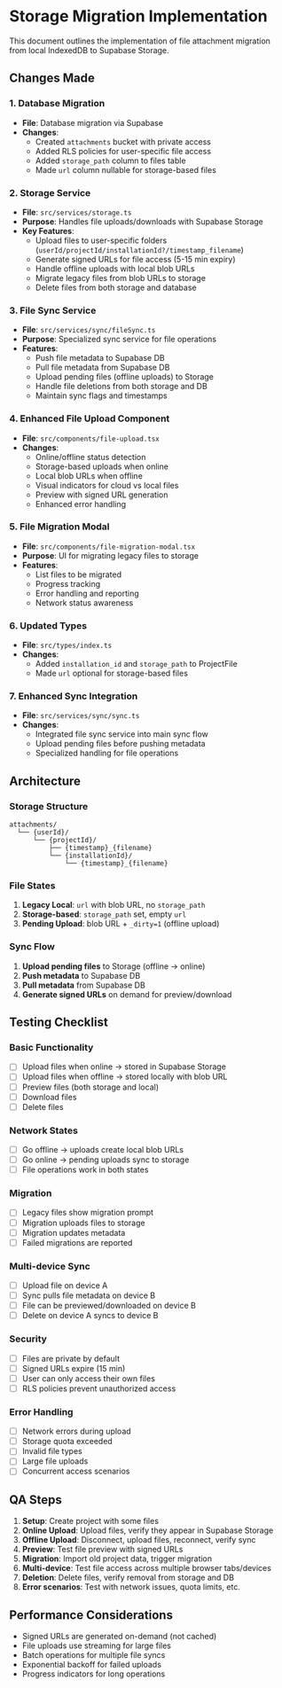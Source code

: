 # Storage Migration Implementation

This document outlines the implementation of file attachment migration from local IndexedDB to Supabase Storage.

## Changes Made

### 1. Database Migration
- **File**: Database migration via Supabase
- **Changes**:
  - Created `attachments` bucket with private access
  - Added RLS policies for user-specific file access
  - Added `storage_path` column to files table
  - Made `url` column nullable for storage-based files

### 2. Storage Service
- **File**: `src/services/storage.ts`
- **Purpose**: Handles file uploads/downloads with Supabase Storage
- **Key Features**:
  - Upload files to user-specific folders (`userId/projectId/installationId?/timestamp_filename`)
  - Generate signed URLs for file access (5-15 min expiry)
  - Handle offline uploads with local blob URLs
  - Migrate legacy files from blob URLs to storage
  - Delete files from both storage and database

### 3. File Sync Service
- **File**: `src/services/sync/fileSync.ts`
- **Purpose**: Specialized sync service for file operations
- **Features**:
  - Push file metadata to Supabase DB
  - Pull file metadata from Supabase DB
  - Upload pending files (offline uploads) to Storage
  - Handle file deletions from both storage and DB
  - Maintain sync flags and timestamps

### 4. Enhanced File Upload Component
- **File**: `src/components/file-upload.tsx`
- **Changes**:
  - Online/offline status detection
  - Storage-based uploads when online
  - Local blob URLs when offline
  - Visual indicators for cloud vs local files
  - Preview with signed URL generation
  - Enhanced error handling

### 5. File Migration Modal
- **File**: `src/components/file-migration-modal.tsx`
- **Purpose**: UI for migrating legacy files to storage
- **Features**:
  - List files to be migrated
  - Progress tracking
  - Error handling and reporting
  - Network status awareness

### 6. Updated Types
- **File**: `src/types/index.ts`
- **Changes**:
  - Added `installation_id` and `storage_path` to ProjectFile
  - Made `url` optional for storage-based files

### 7. Enhanced Sync Integration
- **File**: `src/services/sync/sync.ts`
- **Changes**:
  - Integrated file sync service into main sync flow
  - Upload pending files before pushing metadata
  - Specialized handling for file operations

## Architecture

### Storage Structure
```
attachments/
  └── {userId}/
      └── {projectId}/
          ├── {timestamp}_{filename}
          └── {installationId}/
              └── {timestamp}_{filename}
```

### File States
1. **Legacy Local**: `url` with blob URL, no `storage_path`
2. **Storage-based**: `storage_path` set, empty `url`
3. **Pending Upload**: blob URL + `_dirty=1` (offline upload)

### Sync Flow
1. **Upload pending files** to Storage (offline → online)
2. **Push metadata** to Supabase DB
3. **Pull metadata** from Supabase DB
4. **Generate signed URLs** on demand for preview/download

## Testing Checklist

### Basic Functionality
- [ ] Upload files when online → stored in Supabase Storage
- [ ] Upload files when offline → stored locally with blob URL
- [ ] Preview files (both storage and local)
- [ ] Download files
- [ ] Delete files

### Network States
- [ ] Go offline → uploads create local blob URLs
- [ ] Go online → pending uploads sync to storage
- [ ] File operations work in both states

### Migration
- [ ] Legacy files show migration prompt
- [ ] Migration uploads files to storage
- [ ] Migration updates metadata
- [ ] Failed migrations are reported

### Multi-device Sync
- [ ] Upload file on device A
- [ ] Sync pulls file metadata on device B
- [ ] File can be previewed/downloaded on device B
- [ ] Delete on device A syncs to device B

### Security
- [ ] Files are private by default
- [ ] Signed URLs expire (15 min)
- [ ] User can only access their own files
- [ ] RLS policies prevent unauthorized access

### Error Handling
- [ ] Network errors during upload
- [ ] Storage quota exceeded
- [ ] Invalid file types
- [ ] Large file uploads
- [ ] Concurrent access scenarios

## QA Steps

1. **Setup**: Create project with some files
2. **Online Upload**: Upload files, verify they appear in Supabase Storage
3. **Offline Upload**: Disconnect, upload files, reconnect, verify sync
4. **Preview**: Test file preview with signed URLs
5. **Migration**: Import old project data, trigger migration
6. **Multi-device**: Test file access across multiple browser tabs/devices
7. **Deletion**: Delete files, verify removal from storage and DB
8. **Error scenarios**: Test with network issues, quota limits, etc.

## Performance Considerations

- Signed URLs are generated on-demand (not cached)
- File uploads use streaming for large files
- Batch operations for multiple file syncs
- Exponential backoff for failed uploads
- Progress indicators for long operations